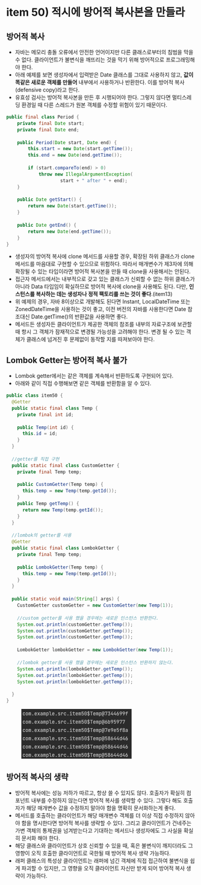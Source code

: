 # item 50) 적시에 방어적 복사본을 만들라

## 방어적 복사

* 자바는 메모리 충돌 오류에서 안전한 언어이지만 다른 클래스로부터의 침범을 막을 수 없다. 클라이언트가 불변식을 깨뜨리는 것을 막기 위해 방어적으로 프로그래밍해야 한다.
* 아래 예제를 보면 생성자에서 입력받은 Date 클래스를 그대로 사용하지 않고, **값이 똑같은 새로운 객체를 만들어** 내부에서 사용하거나 반환한다. 이를 방어적 복사(defensive copy)라고 한다.
* 유효성 검사는 방어적 복사본을 만든 후 시행되어야 한다. 그렇지 않다면 멀티스레딩 환경일 때 다른 스레드가 원본 객체를 수정할 위험이 있기 때문이다.

```java
public final class Period {
    private final Date start;
    private final Date end;

    public Period(Date start, Date end) {
        this.start = new Date(start.getTime());
        this.end = new Date(end.getTime());

        if (start.compareTo(end) > 0)
            throw new IllegalArgumentException(
                    start + " after " + end);
    }

    public Date getStart() {
        return new Date(start.getTime());
    }

    public Date getEnd() {
        return new Date(end.getTime());
    }
}

```

* 생성자의 방어적 복사에 clone 메서드를 사용할 경우, 확장된 하위 클래스가 clone 메서드를 마음대로 구현할 수 있으므로 위험하다. 따라서 매개변수가 제3자에 의해 확장될 수 있는 타입이라면 방어적 복사본을 만들 때 clone을 사용해서는 안된다.
* 접근자 메서드에서는 내부적으로 갖고 있는 클래스가 신뢰할 수 없는 하위 클래스가 아니라 Data 타입임이 확실하므로 방어적 복사에 clone을 사용해도 된다. 다만, **인스턴스를 복사하는 데는 생성자나 정적 팩토리를 쓰는 것이 좋다**.(item13)
* 위 예제의 경우, 자바 8이상으로 개발해도 된다면 Instant, LocalDateTime 또는 ZonedDateTime을 사용하는 것이 좋고, 이전 버전의 자바를 사용한다면 Date 참조대신 Date.getTime()의 반환값을 사용하면 좋다.
* 메서드든 생성자든 클라이언트가 제공한 객체의 참조를 내부의 자료구조에 보관할 때 항시 그 객체가 잠재적으로 변경될 가능성을 고려해야 한다. 변경 될 수 있는 객체가 클래스에 넘겨진 후 문제없이 동작할 지를 따져보아야 한다.

## Lombok Getter는 방어적 복사 불가

* Lombok getter에서는 같은 객체를 계속해서 반환하도록 구현되어 있다.
* 아래와 같이 직접 수행해보면 같은 객체를 반환함을 알 수 있다.

```java
public class item50 {
  @Getter
  public static final class Temp {
    private final int id;

    public Temp(int id) {
      this.id = id;
    }
  }

  //getter를 직접 구현
  public static final class CustomGetter {
    private final Temp temp;

    public CustomGetter(Temp temp) {
      this.temp = new Temp(temp.getId());
    }
    public Temp getTemp() {
      return new Temp(temp.getId());
    }
  }

  //lombok의 getter를 사용
  @Getter
  public static final class LombokGetter {
    private final Temp temp;

    public LombokGetter(Temp temp) {
      this.temp = new Temp(temp.getId());
    }
  }

  public static void main(String[] args) {
    CustomGetter customGetter = new CustomGetter(new Temp(1));

    //custom getter를 사용 했을 경우에는 새로운 인스턴스 반환한다.
    System.out.println(customGetter.getTemp());
    System.out.println(customGetter.getTemp());
    System.out.println(customGetter.getTemp());

    LombokGetter lombokGetter = new LombokGetter(new Temp(1));

    //lombok getter를 사용 했을 경우에는 새로운 인스턴스 반환하지 않는다.
    System.out.println(lombokGetter.getTemp());
    System.out.println(lombokGetter.getTemp());
    System.out.println(lombokGetter.getTemp());

  }
}
```

<figure><img src="../../../.gitbook/assets/image (3) (1) (1).png" alt=""><figcaption></figcaption></figure>

## 방어적 복사의 생략

* 방어적 복사에는 성능 저하가 따르고, 항상 쓸 수 있지도 않다. 호출자가 확실히 컴포넌트 내부를 수정하지 않는다면 방어적 복사를 생략할 수 있다. 그렇다 해도 호출자가 해당 매개변수 값을 수정하지 말아야 함을 명확히 문서화하는게 좋다.
* 메서드를 호출하는 클라이언트가 해당 매개변수 객체를 더 이상 직접 수정하지 않아야 함을 명시한다면 방어적 복사를 생략할 수 있다. 그리고 클라이언트가 건네주는 가변 객체의 통제권을 넘겨받는다고 기대하는 메서드나 생성자에도 그 사실을 확실히 문서화 해야 한다.
* 해당 클래스와 클라이언트가 상호 신뢰할 수 있을 때, 혹은 불변식이 깨지더라도 그 영향이 오직 호출한 클라이언트로 국한될 때 방어적 복사 생략 가능하다.
* 래퍼 클래스의 특성상 클라이언트는 래퍼에 넘긴 객체에 직접 접근하여 불변식을 쉽게 파괴할 수 있지만, 그 영향을 오직 클라이언트 자신만 받게 되어 방어적 복사 생략이 가능하다.
